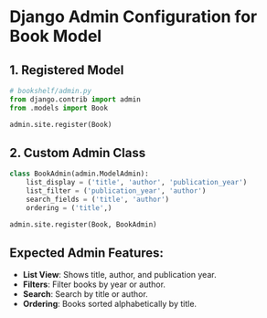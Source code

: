 # Django Admin Configuration for Book Model

## 1. Registered Model
```python
# bookshelf/admin.py
from django.contrib import admin
from .models import Book

admin.site.register(Book)
```

## 2. Custom Admin Class
```python
class BookAdmin(admin.ModelAdmin):
    list_display = ('title', 'author', 'publication_year')
    list_filter = ('publication_year', 'author')
    search_fields = ('title', 'author')
    ordering = ('title',)

admin.site.register(Book, BookAdmin)
```

## Expected Admin Features:
- **List View**: Shows title, author, and publication year.
- **Filters**: Filter books by year or author.
- **Search**: Search by title or author.
- **Ordering**: Books sorted alphabetically by title.